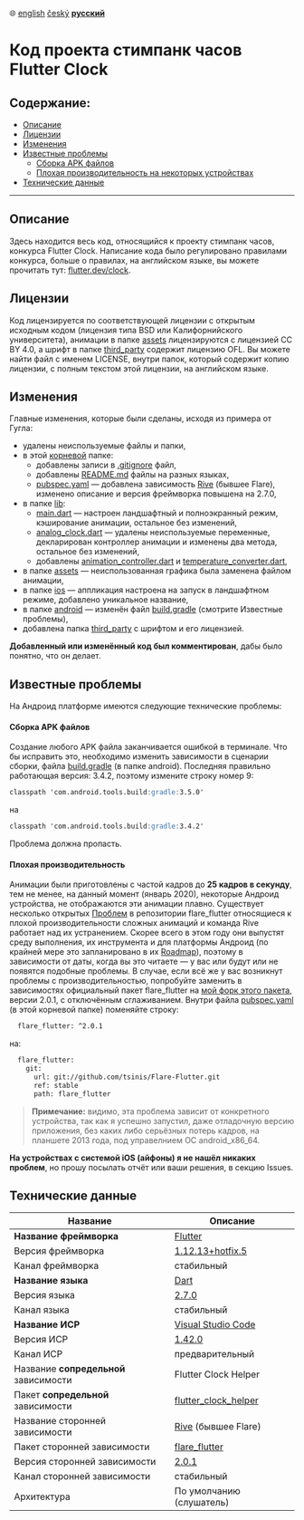 :globe_with_meridians:  [english](README.md)	[český](README.cz.md)	**<u>русский</u>**

# Код проекта стимпанк часов Flutter Clock

## Содержание:
* [Описание](#Описание)
* [Лицензии](#Лицензии)
* [Изменения](#Изменения)
* [Известные проблемы](#Известные-проблемы)
  * [Сборка APK файлов](#Сборка-APK-файлов)
  * [Плохая производительность на некоторых устройствах](#Плохая-производительность)
* [Технические данные](#Технические-данные)

----
## Описание
Здесь находится весь код, относящийся к проекту стимпанк часов, конкурса Flutter Clock. Написание кода было регулировано правилами конкурса, больше о правилах, на английском языке, вы можете прочитать тут: [flutter.dev/clock](https://flutter.dev/clock).

## Лицензии
Код лицензируется по соответствующей лицензии с открытым исходным кодом (лицензия типа BSD или Калифорнийского университета), анимации в папке [assets](./assets) лицензируются с лицензией CC BY 4.0, а шрифт в папке [third_party](./third_party) содержит лицензию OFL. Вы можете найти файл с именем LICENSE, внутри папок, который содержит копию лицензии, с полным текстом этой лицензии, на английском языке.

## Изменения
Главные изменения, которые были сделаны, исходя из примера от Гугла:
* удалены неиспользуемые файлы и папки,
* в этой [корневой](./) папке:
    * добавлены записи в [.gitignore](./.gitignore) файл,
    * добавлены [README.md](./README.md) файлы на разных языках,
    * [pubspec.yaml](./pubspec.yaml) — добавлена зависимость [Rive](https://rive.app) (бывшее Flare), изменено описание и версия фреймворка повышена на 2.7.0,
* в папке [lib](./lib):
    * [main.dart](./lib/main.dart) — настроен ландшафтный и полноэкранный режим, кэширование анимации, остальное без изменений,
    * [analog_clock.dart](./lib/analog_clock.dart) — удалены неиспользуемые переменные, декларирован контроллер анимации и изменены два метода, остальное без изменений,
    * добавлены [animation_controller.dart](./lib/animation_controller.dart) и [temperature_converter.dart](./lib/temperature_converter.dart),
* в папке [assets](./assets) — неиспользованная графика была заменена файлом анимации,
* в папке [ios](./ios) — аппликация настроена на запуск в ландшафтном режиме, добавлено уникальное название,
* в папке [android](./android) — изменён файл [build.gradle](./android/build.gradle) (смотрите Известные проблемы),
* добавлена папка [third_party](./third_party) с шрифтом и его лицензией.

**Добавленный или изменённый код был комментирован**, дабы было понятно, что он делает.
## Известные проблемы
На Андроид платформе имеются следующие технические проблемы:
#### Сборка APK файлов
Создание любого APK файла заканчивается ошибкой в терминале. Что бы исправить это, необходимо изменить зависимости в сценарии сборки, файла [build.gradle](./android/build.gradle) (в папке android). Последняя правильно работающая версия: 3.4.2, поэтому измените строку номер 9:
```markdown
classpath 'com.android.tools.build:gradle:3.5.0'
```
на
```markdown
classpath 'com.android.tools.build:gradle:3.4.2'
```
Проблема должна пропасть.

#### Плохая производительность
Анимации были приготовлены с частой кадров до **25 кадров в секунду**, тем не менее, на данный момент (январь 2020), некоторые Андроид устройства, не отображаются эти анимации плавно. Существует несколько открытых [Проблем](https://github.com/2d-inc/Flare-Flutter/issues) в репозитории flare_flutter относящиеся к плохой производительности сложных анимаций и команда Rive работает над их устранением. Скорее всего в этом году они выпустят среду выполнения, их инструмента и для платформы Андроид (по крайней мере это запланировано в их [Roadmap](https://portal.productboard.com/rive/1-roadmap/c/56-android-runtime)), поэтому в зависимости от даты, когда вы это читаете — у вас или будут или не появятся  подобные проблемы. В случае, если всё же у вас возникнут проблемы с производительностью, попробуйте заменить в зависимостях официальный пакет flare_flutter на [мой форк этого пакета](https://github.com/tsinis/flare-flutter), версии 2.0.1, с отключённым сглаживанием. Внутри файла [pubspec.yaml](./pubspec.yaml) (в этой корневой папке) поменяйте строку:
```markdown
  flare_flutter: ^2.0.1
```
на:
````markdown
  flare_flutter:
    git:
      url: git://github.com/tsinis/Flare-Flutter.git
      ref: stable
      path: flare_flutter
````
> **Примечание:** видимо, эта проблема зависит от конкретного устройства, так как я успешно запустил, даже отладочную версию приложения, без каких либо серьёзных потерь кадров, на планшете 2013 года, под управелнием ОС android_x86_64.

**На устройствах с системой iOS (айфоны) я не нашёл никаких проблем**, но прошу посылать отчёт или ваши решения, в секцию Issues.

## Технические данные

| Название | Описание |
| ---- | ----------- |
| **Название фреймворка** | [Flutter](https://flutter.dev) |
| Версия фреймворка | [1.12.13+hotfix.5](https://github.com/flutter/flutter) |
| Канал фреймворка | стабильный |
| **Название языка** | [Dart](https://dart.dev) |
| Версия языка | [2.7.0](https://github.com/dart-lang) |
| Канал языка | стабильный |
| **Название ИСР** | [Visual Studio Code](https://code.visualstudio.com/insiders/) |
| Версия ИСР | [1.42.0](https://github.com/microsoft/vscode) |
| Канал ИСР | предварительный |
| Название **сопредельной** зависимости | Flutter Clock Helper |
| Пакет **сопредельной** зависимости | [flutter_clock_helper](../flutter_clock_helper) |
| Название сторонней зависимости | [Rive](https://rive.app) (бывшее Flare) |
| Пакет сторонней зависимости | [flare_flutter](https://pub.dev/packages/flare_flutter) |
| Версия сторонней зависимости | [2.0.1](https://github.com/2d-inc/Flare-Flutter) |
| Канал сторонней зависимости | стабильный |
| Архитектура | По умолчанию (слушатель) |